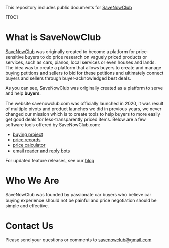 This repository includes public documents for [SaveNowClub](https://savenowclub.com)

[TOC]

# What is SaveNowClub

[SaveNowClub](https://savenowclub.com) was originally created to become a platform for price-sensitive buyers to do price research on vaguely priced products or services, such as cars, pianos, local services or even houses and lands.  The idea was to create a platform that allows buyers to create and manage buying petitions and sellers to bid for these petitions and ultimately connect buyers and sellers through buyer-acknowledged best deals.

As you can see, SaveNowClub was originally created as a platform to serve and help **buyers**.

The website savenowclub.com was officially launched in 2020, it was result of multiple pivots and product launches we did in previous years, we never changed our mission which is to create tools to help buyers to more easily get good deals for less-transparently priced items.  Below are a few software tools offered by SaveNowClub.com:

* [buying project](/docs/2371/tutorial-buying-projects-and-price-records#what-is-buying-project)
* [price records](/docs/2371/tutorial-buying-projects-and-price-records#what-is-price-record)
* [price calculator](https://savenowclub.com/web/ttl-otd-price-converter)
* [email reader and reply bots](/docs/2376/savenowclub-features#api-access)

For updated feature releases, see our [blog](http://blog.savenowclub.com/)

# Who We Are

SaveNowClub was founded by passionate car buyers who believe car buying experience should not be painful and price negotiation should be simple and effective. 

# Contact Us

Please send your questions or comments to <a href="mailto: savenowclub@gmail.com">savenowclub@gmail.com</a>